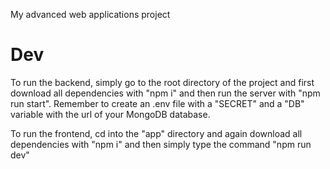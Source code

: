My advanced web applications project

# Dev

To run the backend, simply go to the root directory of the project and first download all dependencies with "npm i" and then run the server with
"npm run start". Remember to create an .env file with a "SECRET" and a "DB" variable with the url of your MongoDB database.

To run the frontend, cd into the "app" directory and again download all dependencies with "npm i" and then simply type the command "npm run dev"
